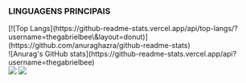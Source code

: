 ### LINGUAGENS PRINCIPAIS

<div>
 <div align="left">
  [![Top Langs](https://github-readme-stats.vercel.app/api/top-langs/?username=thegabrielbee\&layout=donut)](https://github.com/anuraghazra/github-readme-stats)
 </div>

 <div align="left">
  ![Anurag's GitHub stats](https://github-readme-stats.vercel.app/api?username=thegabrielbee)
 </div>
</div>
 
<div>
  <a href = "mailto:gabrielcl2727@hotmail.com"><img src="https://img.shields.io/badge/-Gmail-%23333?style=for-the-badge&logo=gmail&logoColor=white" target="_blank"></a>
  <a href="https://www.linkedin.com/in/gabriel-n-0327441b5/" target="_blank"><img src="https://img.shields.io/badge/-LinkedIn-%230077B5?style=for-the-badge&logo=linkedin&logoColor=white" target="_blank"></a> 
</div>
